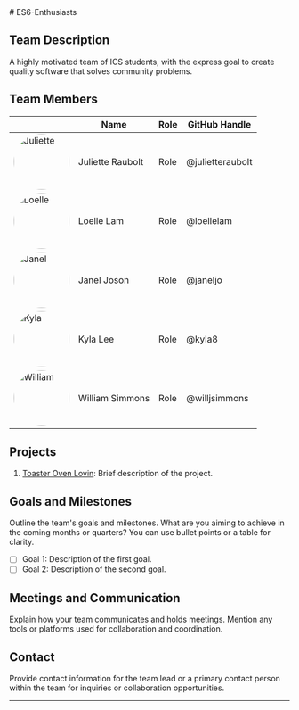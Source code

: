 <link rel="stylesheet" href="style.css"/>
# ES6-Enthusiasts

## Team Description

A highly motivated team of ICS students, with the express goal to create quality software that solves community problems.

## Team Members

|                                                                                                                        | Name             | Role | GitHub Handle    |
|------------------------------------------------------------------------------------------------------------------------|------------------|------|------------------|
| <img src="https://github.com/julietteraubolt.png" alt="Juliette" width="100" height="100" style="border-radius: 50%;"> | Juliette Raubolt | Role | @julietteraubolt |
| <img src="https://github.com/loellelam.png" alt="Loelle" width="100" height="100" style="border-radius: 50%;">         | Loelle Lam       | Role | @loellelam       |
| <img src="https://github.com/janeljo.png" alt="Janel" width="100" height="100" style="border-radius: 50%;">            | Janel Joson      | Role | @janeljo         |
| <img src="https://github.com/kyla8.png" alt="Kyla" width="100" height="100" style="border-radius: 50%;">               | Kyla Lee         | Role | @kyla8           |
| <img src="https://github.com/willjsimmons.png" alt="William" width="100" height="100" style="border-radius: 50%;">     | William Simmons  | Role | @willjsimmons    |

## Projects

1. [Toaster Oven Lovin](https://github.com/your-organization/project1): Brief description of the project.

## Goals and Milestones

Outline the team's goals and milestones. What are you aiming to achieve in the coming months or quarters? You can use bullet points or a table for clarity.

- [ ] Goal 1: Description of the first goal.
- [ ] Goal 2: Description of the second goal.

## Meetings and Communication

Explain how your team communicates and holds meetings. Mention any tools or platforms used for collaboration and coordination.

## Contact

Provide contact information for the team lead or a primary contact person within the team for inquiries or collaboration opportunities.

---

